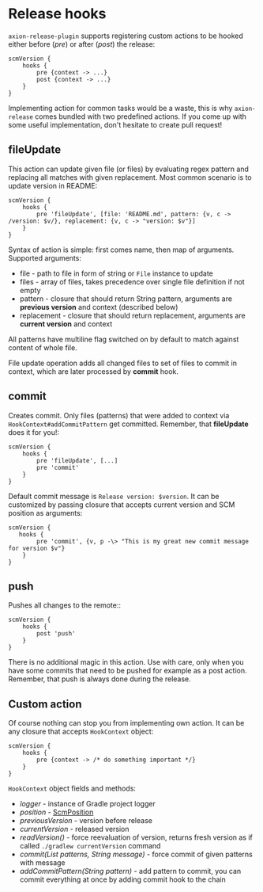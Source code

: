 # Release hooks

`axion-release-plugin` supports registering custom actions to be hooked
either before (*pre*) or after (*post*) the release:

    scmVersion {
        hooks {
            pre {context -> ...}
            post {context -> ...}
        }
    }

Implementing action for common tasks would be a waste, this is why
`axion-release` comes bundled with two predefined actions. If you come
up with some useful implementation, don't hesitate to create pull
request!

## fileUpdate

This action can update given file (or files) by evaluating regex pattern
and replacing all matches with given replacement. Most common scenario
is to update version in README:

    scmVersion {
        hooks {
            pre 'fileUpdate', [file: 'README.md', pattern: {v, c -> /version: $v/}, replacement: {v, c -> "version: $v"}]
        }
    }

Syntax of action is simple: first comes name, then map of arguments.
Supported arguments:

-   file - path to file in form of string or `File` instance to update
-   files - array of files, takes precedence over single file definition
    if not empty
-   pattern - closure that should return String pattern, arguments are
    **previous version** and context (described below)
-   replacement - closure that should return replacement, arguments are
    **current version** and context

All patterns have multiline flag switched on by default to match against
content of whole file.

File update operation adds all changed files to set of files to commit
in context, which are later processed by **commit** hook.

## commit

Creates commit. Only files (patterns) that were added to context via
`HookContext#addCommitPattern` get committed. Remember, that
**fileUpdate** does it for you!:

    scmVersion {
        hooks {
            pre 'fileUpdate', [...]
            pre 'commit'
        }
    }

Default commit message is `Release version: $version`.
It can be customized by passing closure that accepts current version and SCM position as arguments:

    scmVersion {
       hooks {
            pre 'commit', {v, p -\> "This is my great new commit message for version $v"}
        }
    }

## push

Pushes all changes to the remote::

    scmVersion {
        hooks {
            post 'push'
        }
    }

There is no additional magic in this action. Use with care, only when you have some commits that need to be pushed for
example as a post action. Remember, that push is always done during the release.

## Custom action

Of course nothing can stop you from implementing own action. It can be
any closure that accepts `HookContext` object:

    scmVersion {
        hooks {
            pre {context -> /* do something important */}
        }
    }

`HookContext` object fields and methods:

-   *logger* - instance of Gradle project logger
-   *position* - [ScmPosition](https://github.com/allegro/axion-release-plugin/blob/master/src/main/java/pl/allegro/tech/build/axion/release/domain/scm/ScmPosition.java)
-   *previousVersion* - version before release
-   *currentVersion* - released version
-   *readVersion()* - force reevaluation of version, returns fresh
    version as if called `./gradlew currentVersion` command
-   *commit(List patterns, String message)* - force commit of given
    patterns with message
-   *addCommitPattern(String pattern)* - add pattern to commit, you can
    commit everything at once by adding commit hook to the chain
